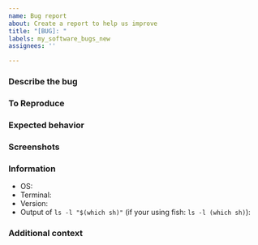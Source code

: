 ```yaml
---
name: Bug report
about: Create a report to help us improve
title: "[BUG]: "
labels: my_software_bugs_new
assignees: ''

---
```


### Describe the bug

### To Reproduce

### Expected behavior

### Screenshots

### Information
 - OS:
 - Terminal:
 - Version:
- Output of `ls -l "$(which sh)"` (if your using fish: `ls -l (which sh)`):


### Additional context
